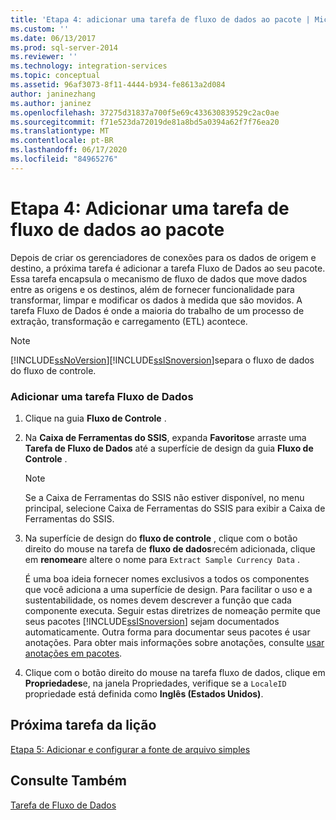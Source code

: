 ```yaml
---
title: 'Etapa 4: adicionar uma tarefa de fluxo de dados ao pacote | Microsoft Docs'
ms.custom: ''
ms.date: 06/13/2017
ms.prod: sql-server-2014
ms.reviewer: ''
ms.technology: integration-services
ms.topic: conceptual
ms.assetid: 96af3073-8f11-4444-b934-fe8613a2d084
author: janinezhang
ms.author: janinez
ms.openlocfilehash: 37275d31837a700f5e69c433630839529c2ac0ae
ms.sourcegitcommit: f71e523da72019de81a8bd5a0394a62f7f76ea20
ms.translationtype: MT
ms.contentlocale: pt-BR
ms.lasthandoff: 06/17/2020
ms.locfileid: "84965276"
---
```

# <a name="step-4-adding-a-data-flow-task-to-the-package"></a>Etapa 4: Adicionar uma tarefa de fluxo de dados ao pacote
  Depois de criar os gerenciadores de conexões para os dados de origem e destino, a próxima tarefa é adicionar a tarefa Fluxo de Dados ao seu pacote. Essa tarefa encapsula o mecanismo de fluxo de dados que move dados entre as origens e os destinos, além de fornecer funcionalidade para transformar, limpar e modificar os dados à medida que são movidos. A tarefa Fluxo de Dados é onde a maioria do trabalho de um processo de extração, transformação e carregamento (ETL) acontece.  
  
> [!NOTE]  
>  [!INCLUDE[ssNoVersion](../includes/ssnoversion-md.md)][!INCLUDE[ssISnoversion](../includes/ssisnoversion-md.md)]separa o fluxo de dados do fluxo de controle.  
  
### <a name="to-add-a-data-flow-task"></a>Adicionar uma tarefa Fluxo de Dados  
  
1.  Clique na guia **Fluxo de Controle** .  
  
2.  Na **Caixa de Ferramentas do SSIS**, expanda **Favoritos**e arraste uma **Tarefa de Fluxo de Dados** até a superfície de design da guia **Fluxo de Controle** .  
  
    > [!NOTE]  
    >  Se a Caixa de Ferramentas do SSIS não estiver disponível, no menu principal, selecione Caixa de Ferramentas do SSIS para exibir a Caixa de Ferramentas do SSIS.  
  
3.  Na superfície de design do **fluxo de controle** , clique com o botão direito do mouse na tarefa de **fluxo de dados**recém adicionada, clique em **renomear**e altere o nome para `Extract Sample Currency Data` .  
  
     É uma boa ideia fornecer nomes exclusivos a todos os componentes que você adiciona a uma superfície de design. Para facilitar o uso e a sustentabilidade, os nomes devem descrever a função que cada componente executa. Seguir estas diretrizes de nomeação permite que seus pacotes [!INCLUDE[ssISnoversion](../includes/ssisnoversion-md.md)] sejam documentados automaticamente. Outra forma para documentar seus pacotes é usar anotações. Para obter mais informações sobre anotações, consulte [usar anotações em pacotes](use-annotations-in-packages.md).  
  
4.  Clique com o botão direito do mouse na tarefa fluxo de dados, clique em **Propriedades**e, na janela Propriedades, verifique se a `LocaleID` propriedade está definida como **Inglês (Estados Unidos)**.  
  
## <a name="next-task-in-lesson"></a>Próxima tarefa da lição  
 [Etapa 5: Adicionar e configurar a fonte de arquivo simples](lesson-1-5-adding-and-configuring-the-flat-file-source.md)  
  
## <a name="see-also"></a>Consulte Também  
 [Tarefa de Fluxo de Dados](control-flow/data-flow-task.md)  
  
  
